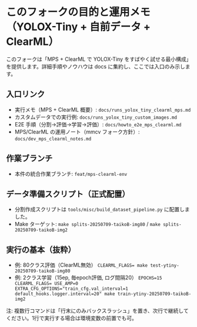 # このフォークの目的と運用メモ（YOLOX-Tiny + 自前データ + ClearML）

このフォークは「MPS + ClearML で YOLOX-Tiny をすばやく試せる最小構成」を提供します。詳細手順やノウハウは docs に集約し、ここでは入口のみ示します。

## 入口リンク
- 実行メモ（MPS + ClearML 概要）: `docs/runs_yolox_tiny_clearml_mps.md`
- カスタムデータでの実行例: `docs/runs_yolox_tiny_custom_images.md`
- E2E 手順（分割→評価→学習→評価）: `docs/howto_e2e_mps_clearml.md`
- MPS/ClearML の運用ノート（mmcv フォーク方針）: `docs/dev_mps_clearml_notes.md`

## 作業ブランチ
- 本件の統合作業ブランチ: `feat/mps-clearml-env`

## データ準備スクリプト（正式配置）
- 分割作成スクリプトは `tools/misc/build_dataset_pipeline.py` に配置しました。
- Make ターゲット: `make splits-20250709-taikoB-img80` / `make splits-20250709-taikoB-img2`

## 実行の基本（抜粋）
- 例: 80クラス評価（ClearML無効）
  `CLEARML_FLAGS= make test-ytiny-20250709-taikoB-img80`
- 例: 2クラス学習（15ep, 毎epoch評価, ログ間隔20）
  `EPOCHS=15 CLEARML_FLAGS= USE_AMP=0 EXTRA_CFG_OPTIONS="train_cfg.val_interval=1 default_hooks.logger.interval=20" make train-ytiny-20250709-taikoB-img2`

注: 複数行コマンドは「行末にのみバックスラッシュ」を置き、次行で継続してください。1行で実行する場合は環境変数の前置でも可。
